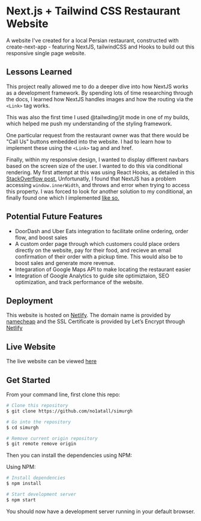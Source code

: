 # Next.js + Tailwind CSS Restaurant Website

A website I've created for a local Persian restaurant, constructed with create-next-app - featuring NextJS, tailwindCSS and Hooks to build out this responsive single page website. 

## Lessons Learned

This project really allowed me to do a deeper dive into how NextJS works as a development framework. By spending lots of time researching through the docs, I learned how NextJS handles images and how the routing via the ```<Link>``` tag works. 

This was also the first time I used @tailwding/jit mode in one of my builds, which helped me push my understanding of the styling framework.

One particular request from the restaurant owner was that there would be "Call Us" buttons embedded into the website. I had to learn how to implement these using the ```<Link>``` tag and and href.

Finally, within my responsive design, I wanted to display different navbars based on the screen size of the user. I wanted to do this via conditional rendering. My first attempt at this was using React Hooks, as detailed in this [StackOverflow post.](https://stackoverflow.com/questions/46586165/react-conditionally-render-based-on-viewport-size) Unfortunatly, I found that NextJS has a problem accessing ```window.innerWidth```, and throws and error when trying to access this property. I was forced to look for another solution to my conditional, an finally found one which I implemented [like so.](https://github.com/no1atall/simurgh/blob/main/components/Navbar.jsx) 


## Potential Future Features

* DoorDash and Uber Eats integration to facilitate online ordering, order flow, and boost sales
* A custom order page through which customers could place orders directly on the website, pay for their food, and recieve an email confirmation of their order with a pickup time. This would also be to boost sales and generate more revenue.
* Integaration of Google Maps API to make locating the restaurant easier
* Integration of Google Analytics to guide site optimiztaion, SEO optimization, and track performance of the website.

## Deployment
This website is hosted on [Netlify](https://www.netlify.com/).
The domain name is provided by [namecheap](https://www.namecheap.com/) and the SSL Certificate is provided by Let’s Encrypt through [Netlify](https://www.netlify.com/)

## Live Website
The live website can be viewed [here](https://simurgh.netlify.app/)

## Get Started

From your command line, first clone this repo:

```bash
# Clone this repository
$ git clone https://github.com/no1atall/simurgh

# Go into the repository
$ cd simurgh

# Remove current origin repository
$ git remote remove origin

```
Then you can install the dependencies using NPM:

Using NPM:

```bash
# Install dependencies
$ npm install

# Start development server
$ npm start
```
You should now have a development server running in your default browser.
